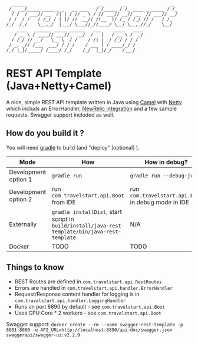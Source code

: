 ```  
  ______                           __       __                __ 
 /_  __/_____ ____ _ _   __ ___   / /_____ / /_ ____ _ _____ / /_
  / /  / ___// __ `/| | / // _ \ / // ___// __// __ `// ___// __/
 / /  / /   / /_/ / | |/ //  __// /(__  )/ /_ / /_/ // /   / /_  
/_/  /_/    \__,_/  |___/ \___//_//____/ \__/ \__,_//_/    \__/  
    ____   ______ _____ ______   ___     ____   ____             
   / __ \ / ____// ___//_  __/  /   |   / __ \ /  _/             
  / /_/ // __/   \__ \  / /    / /| |  / /_/ / / /               
 / _, _// /___  ___/ / / /    / ___ | / ____/_/ /                
/_/ |_|/_____/ /____/ /_/    /_/  |_|/_/    /___/                
```       
                                                                 
REST API Template (Java+Netty+Camel)
=====================================

A nice, simple REST API template written in Java using [Camel](http://camel.apache.org/) with [Netty](https://github.com/netty/netty) which includs an ErrorHandler, [NewRelic integration](https://newrelic.com/) and a few sample requests. Swagger support included as well.

## How do you build it ?

You will need [gradle](https://gradle.org/) to build (and "deploy" [optional] ). 

Mode | How | How in debug?
--- | --- | ---
Development option 1| `gradle run` | `gradle run --debug-jvm`
Development option 2| run `com.travelstart.api.Boot` from IDE | run `com.travelstart.api.Boot` in debug mode in IDE
Externally | `gradle installDist`, start script in `build/install/java-rest-template/bin/java-rest-template` | N/A
Docker | TODO | TODO

## Things to know
- REST Routes are defined in `com.travelstart.api.RestRoutes`
- Errors are handled in `com.travelstart.api.handler.ErrorHandler`
- Request/Response content handler for logging is in `com.travelstart.api.handler.LoggingHandler`
- Runs on port 8890 by default - see `com.travelstart.api.Boot`
- Uses CPU Core * 2 workers - see `com.travelstart.api.Boot`

Swagger support:
`docker create --rm --name swagger-rest-template -p 8081:8080 -e API_URL=http://localhost:8890/api-doc/swagger.json swaggerapi/swagger-ui:v2.2.9`
